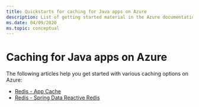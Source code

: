 ```yaml
---
title: Quickstarts for caching for Java apps on Azure
description: List of getting started material in the Azure documentation for caching for Java apps.
ms.date: 04/09/2020
ms.topic: conceptual
---
```


# Caching for Java apps on Azure

The following articles help you get started with various caching options on Azure:

- [Redis - App Cache](/azure/azure-cache-for-redis/cache-java-get-started)
- [Redis - Spring Data Reactive Redis](/azure/developer/java/spring-framework/configure-spring-boot-initializer-java-app-with-redis-cache)
